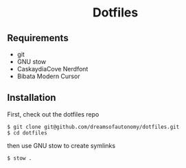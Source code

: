 <div align="center">
  <h1>Dotfiles</h1>
</div>

## Requirements

- git
- GNU stow
- CaskaydiaCove Nerdfont
- Bibata Modern Cursor

## Installation

First, check out the dotfiles repo

```
$ git clone git@github.com/dreamsofautonomy/dotfiles.git
$ cd dotfiles
```

then use GNU stow to create symlinks

```
$ stow .
```
